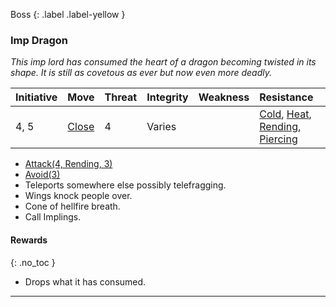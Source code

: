 Boss
{: .label .label-yellow }
### Imp Dragon
*This imp lord has consumed the heart of a dragon becoming twisted in its shape. It is still as covetous as ever but now even more deadly.*

| Initiative | Move                            | Threat | Integrity | Weakness | Resistance                                                                                                                       |     |
| ---------- | ------------------------------- | ------ | --------- | -------- | -------------------------------------------------------------------------------------------------------------------------------- | --- |
| 4, 5       | [Close](../Core/Movement#Close) | 4      | Varies    |          | [Cold](../Core/Injury#Cold), [Heat](../Core/Injury#Heat), [Rending](../Core/Injury#Rending), [Piercing](../Core/Injury#Piercing) |     |

* [Attack(4, Rending, 3)](../Game/Core/Character-Actions#Attack(X,%20TYPE,%20DAMAGE))
* [Avoid(3)](../Game/Core/Character-Actions#Avoid(X))
* Teleports somewhere else possibly telefragging.
* Wings knock people over.
* Cone of hellfire breath.
* Call Implings.

#### Rewards
{: .no_toc }
* Drops what it has consumed.


---